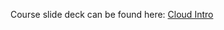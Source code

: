 Course slide deck can be found here: [Cloud Intro](https://docs.google.com/presentation/d/1fh0TYDZiFAPGg88qKLwP6Mz3JjOEbS1F8DsyQTPZn-0/edit?pli=1#slide=id.p)
